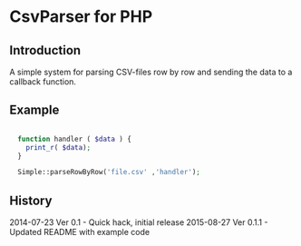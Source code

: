
# CsvParser for PHP 

## Introduction

A simple system for parsing CSV-files row by row and sending the data to a callback function.


## Example

```php

  function handler ( $data ) {
  	print_r( $data);
  }

  Simple::parseRowByRow('file.csv' ,'handler');

```


## History

2014-07-23 Ver 0.1 		- Quick hack, initial release
2015-08-27 Ver 0.1.1 	- Updated README with example code
